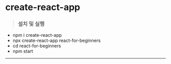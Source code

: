 # create-react-app

> ### 설치 및 실행

- npm i create-react-app
- npx create-react-app react-for-beginners
- cd react-for-beginners
- npm start

---
